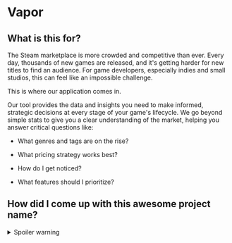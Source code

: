 # Vapor

## What is this for?
The Steam marketplace is more crowded and competitive than ever. 
Every day, thousands of new games are released, and it's getting harder for new titles to find an audience. 
For game developers, especially indies and small studios, this can feel like an impossible challenge.

This is where our application comes in.

Our tool provides the data and insights you need to make informed, strategic decisions at every stage of your game's lifecycle.
We go beyond simple stats to give you a clear understanding of the market, helping you answer critical questions like:

- What genres and tags are on the rise?

- What pricing strategy works best?

- How do I get noticed?

- What features should I prioritize?

## How did I come up with this awesome project name?
<details>
<summary>Spoiler warning</summary>

```mermaid
---
config:
  theme: redux
---
flowchart TD
    A(["Marketplace Name"]) --> n1(["Steam"])
    n1 --> n2(["Water Vapor"])
    n3(["Application Name"]) --> n4(["Vapor"])
    n4 --> n2

```
</details>


